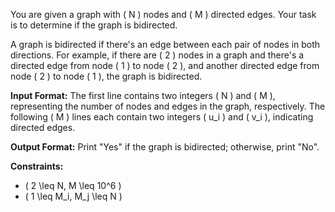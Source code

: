 You are given a graph with \( N \) nodes and \( M \) directed edges. Your task is to determine if the graph is bidirected.

A graph is bidirected if there's an edge between each pair of nodes in both directions. For example, if there are \( 2 \) nodes in a graph and there's a directed edge from node \( 1 \) to node \( 2 \), and another directed edge from node \( 2 \) to node \( 1 \), the graph is bidirected.

**Input Format:**
The first line contains two integers \( N \) and \( M \), representing the number of nodes and edges in the graph, respectively. The following \( M \) lines each contain two integers \( u_i \) and \( v_i \), indicating directed edges.

**Output Format:**
Print "Yes" if the graph is bidirected; otherwise, print "No".

**Constraints:**
- \( 2 \leq N, M \leq 10^6 \)
- \( 1 \leq M_i, M_j \leq N \)

